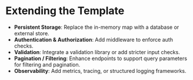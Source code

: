# Extending the Template

- **Persistent Storage**: Replace the in-memory map with a database or external store.
- **Authentication & Authorization**: Add middleware to enforce auth checks.
- **Validation**: Integrate a validation library or add stricter input checks.
- **Pagination / Filtering**: Enhance endpoints to support query parameters for filtering and pagination.
- **Observability**: Add metrics, tracing, or structured logging frameworks.
